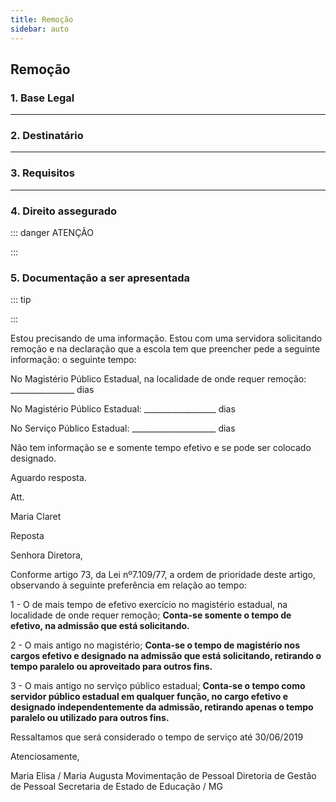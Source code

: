 ```yaml
---
title: Remoção
sidebar: auto
---
```


## Remoção

### 1. Base Legal

---

### 2. Destinatário

---

### 3. Requisitos

---

### 4. Direito assegurado


::: danger ATENÇÃO

:::


### 5. Documentação a ser apresentada


::: tip

:::

Estou precisando de uma informação. Estou com uma servidora solicitando remoção e na declaração que a escola tem que preencher pede a seguinte informação: o seguinte tempo: 

No Magistério Público Estadual, na localidade de onde requer remoção:  ________________ dias

No Magistério Público Estadual:  __________________ dias

No Serviço Público Estadual: _____________________ dias 


Não tem informação se e somente tempo efetivo e se pode ser colocado designado.


Aguardo resposta.


Att.


Maria Claret



Reposta


Senhora Diretora, 

 Conforme artigo 73, da Lei nº7.109/77, a ordem de prioridade deste artigo, observando à seguinte preferência em relação ao tempo:


1 - O de mais tempo de efetivo exercício no magistério estadual, na localidade de onde requer remoção; 
**Conta-se somente o tempo de efetivo, na admissão que está solicitando.**

2 - O  mais antigo no magistério; 
**Conta-se o tempo de magistério  nos cargos efetivo e designado na admissão que está solicitando, retirando o tempo paralelo ou aproveitado para outros fins.**

3 - O mais antigo no serviço público estadual; 
**Conta-se o tempo como servidor público estadual em qualquer função, no cargo efetivo e designado independentemente da admissão, retirando apenas o tempo paralelo ou utilizado para outros fins.**

Ressaltamos que será considerado o tempo de serviço até 30/06/2019


Atenciosamente, 

Maria Elisa / Maria Augusta
Movimentação de Pessoal
Diretoria de Gestão de Pessoal
Secretaria de Estado de Educação / MG